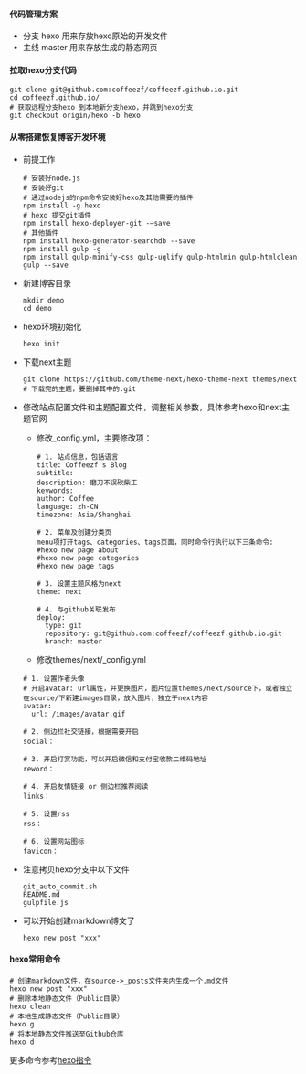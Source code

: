 #### 代码管理方案
- 分支 hexo   用来存放hexo原始的开发文件
- 主线 master 用来存放生成的静态网页

#### 拉取hexo分支代码
```
git clone git@github.com:coffeezf/coffeezf.github.io.git
cd coffeezf.github.io/
# 获取远程分支hexo 到本地新分支hexo，并跳到hexo分支
git checkout origin/hexo -b hexo
```

#### 从零搭建恢复博客开发环境
- 前提工作
  
  ```
  # 安装好node.js
  # 安装好git
  # 通过nodejs的npm命令安装好hexo及其他需要的插件
  npm install -g hexo
  # hexo 提交git插件
  npm install hexo-deployer-git -–save
  # 其他插件
  npm install hexo-generator-searchdb --save
  npm install gulp -g
  npm install gulp-minify-css gulp-uglify gulp-htmlmin gulp-htmlclean gulp --save
  ```
  
- 新建博客目录
  
  ```
  mkdir demo
  cd demo
  ```
  
- hexo环境初始化
  ```
  hexo init
  ```
  
- 下载next主题
  ```
  git clone https://github.com/theme-next/hexo-theme-next themes/next
  # 下载完的主题，要删掉其中的.git
  ```
  
- 修改站点配置文件和主题配置文件，调整相关参数，具体参考hexo和next主题官网

  - 修改_config.yml，主要修改项：

    ```
    # 1. 站点信息，包括语言
    title: Coffeezf's Blog
    subtitle:
    description: 磨刀不误砍柴工
    keywords:
    author: Coffee
    language: zh-CN
    timezone: Asia/Shanghai
    
    # 2. 菜单及创建分类页
    menu项打开tags、categories、tags页面，同时命令行执行以下三条命令:
    #hexo new page about
    #hexo new page categories
    #hexo new page tags
    
    # 3. 设置主题风格为next
    theme: next
    
    # 4. 与github关联发布
    deploy:
      type: git
      repository: git@github.com:coffeezf/coffeezf.github.io.git
      branch: master
    ```

  - 修改themes/next/_config.yml

  ```
  # 1. 设置作者头像
  # 开启avatar: url属性，并更换图片，图片位置themes/next/source下，或者独立在source/下新建images目录，放入图片，独立于next内容
  avatar:
    url: /images/avatar.gif
  
  # 2. 侧边栏社交链接，根据需要开启
  social：
  
  # 3. 开启打赏功能，可以开启微信和支付宝收款二维码地址
  reword：
  
  # 4. 开启友情链接 or 侧边栏推荐阅读
  links：
  
  # 5. 设置rss
  rss：
  
  # 6. 设置网站图标
  favicon：
  ```

- 注意拷贝hexo分支中以下文件
  
  ```
  git_auto_commit.sh
  README.md
  gulpfile.js
  ```
  
- 可以开始创建markdown博文了
  
  ```
  hexo new post "xxx"
  ```

#### hexo常用命令

```
# 创建markdown文件，在source->_posts文件夹内生成一个.md文件
hexo new post "xxx"
# 删除本地静态文件（Public目录）
hexo clean
# 本地生成静态文件（Public目录）
hexo g
# 将本地静态文件推送至Github仓库
hexo d
```

更多命令参考[hexo指令]( https://hexo.io/zh-cn/docs/commands.html )